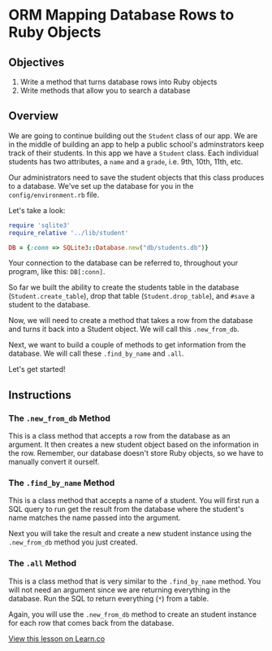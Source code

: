 # ORM Mapping Database Rows to Ruby Objects

## Objectives

1. Write a method that turns database rows into Ruby objects 
2. Write methods that allow you to search a database

## Overview

We are going to continue building out the `Student` class of our app. We are in the middle of building an app to help a public school's adminstrators keep track of their students. In this app we have a `Student` class. Each individual students has two attributes, a `name` and a `grade`, i.e. 9th, 10th, 11th, etc. 

Our administrators need to save the student objects that this class produces to a database. We've set up the database for you in the `config/environment.rb` file. 

Let's take a look:

```ruby
require 'sqlite3'
require_relative '../lib/student'

DB = {:conn => SQLite3::Database.new("db/students.db")}
```
Your connection to the database can be referred to, throughout your program, like this: `DB[:conn]`. 

So far we built the ability to create the students table in the database (`Student.create_table`), drop that table (`Student.drop_table`), and `#save` a student to the database.

Now, we will need to create a method that takes a row from the database and turns it back into a Student object. We will call this `.new_from_db`.

Next, we want to build a couple of methods to get information from the database. We will call these `.find_by_name` and `.all`. 

Let's get started!

## Instructions

### The `.new_from_db` Method

This is a class method that accepts a row from the database as an argument. It then creates a new student object based on the information in the row. Remember, our database doesn't store Ruby objects, so we have to manually convert it ourself.

### The `.find_by_name` Method

This is a class method that accepts a name of a student. You will first run a SQL query to run get the result from the database where the student's name matches the name passed into the argument.

Next you will take the result and create a new student instance using the `.new_from_db` method you just created.

### The `.all` Method
This is a class method that is very similar to the `.find_by_name` method. You will not need an argument since we are returning everything in the database. Run the SQL to return everything (`*`) from a table. 

Again, you will use the `.new_from_db` method to create an student instance for each row that comes back from the database. 









<a href='https://learn.co/lessons/orm-mapping-db-to-ruby-object-lab' data-visibility='hidden'>View this lesson on Learn.co</a>
